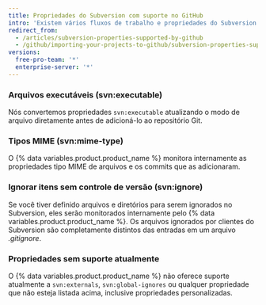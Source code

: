 ```yaml
---
title: Propriedades do Subversion com suporte no GitHub
intro: 'Existem vários fluxos de trabalho e propriedades do Subversion que são semelhantes a funções existentes no {% data variables.product.product_name %}.'
redirect_from:
  - /articles/subversion-properties-supported-by-github
  - /github/importing-your-projects-to-github/subversion-properties-supported-by-github
versions:
  free-pro-team: '*'
  enterprise-server: '*'
---
```


### Arquivos executáveis (svn:executable)

Nós convertemos propriedades `svn:executable` atualizando o modo de arquivo diretamente antes de adicioná-lo ao repositório Git.

### Tipos MIME (svn:mime-type)

O {% data variables.product.product_name %} monitora internamente as propriedades tipo MIME de arquivos e os commits que as adicionaram.

### Ignorar itens sem controle de versão (svn:ignore)

Se você tiver definido arquivos e diretórios para serem ignorados no Subversion, eles serão monitorados internamente pelo {% data variables.product.product_name %}. Os arquivos ignorados por clientes do Subversion são completamente distintos das entradas em um arquivo *.gitignore*.

### Propriedades sem suporte atualmente

O {% data variables.product.product_name %} não oferece suporte atualmente a `svn:externals`, `svn:global-ignores` ou qualquer propriedade que não esteja listada acima, inclusive propriedades personalizadas.
